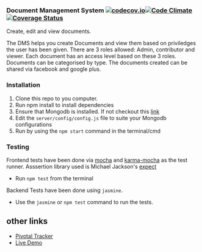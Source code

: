 ### Document Management System [![codecov.io](https://codecov.io/github/bryomckim/DMS-Frontend/coverage.svg?branch=master)](https://codecov.io/github/bryomckim/DMS-Frontend?branch=master)[![Code Climate](https://codeclimate.com/github/bryomckim/DMS-Frontend/badges/gpa.svg)](https://codeclimate.com/github/bryomckim/DMS-Frontend) [![Coverage Status](https://coveralls.io/repos/github/bryomckim/DMS-Frontend/badge.svg?branch=master)](https://coveralls.io/github/bryomckim/DMS-Frontend?branch=master)
Create, edit and view documents.

The DMS helps you create Documents and view them based on priviledges the user has been given. There are 3 roles allowed: Admin, contributor and viewer.
Each document has an access level based on these 3 roles. Documents can be categorised by type.
The documents created can be shared via facebook and google plus.

### Installation
1. Clone this repo to you computer.
2. Run npm install to install dependencies
3. Ensure that Mongodb is installed. If not checkout this [link](https://docs.mongodb.org/manual/installation/)
4. Edit the `server/config/config.js` file to suite your Mongodb configurations
5. Run by using the `npm start` command in  the terminal/cmd

### Testing
Frontend tests have been done via [mocha](https://mochajs.org/) and [karma-mocha](https://github.com/karma-runner/karma-mocha) as the test runner.
Asssertion library used is Michael Jackson's [expect](https://github.com/mjackson/expect)
* Run `npm test` from the terminal

Backend Tests have been done using `jasmine`.
* Use the `jasmine` or `npm test` command to run the tests.

## other links
* [Pivotal Tracker](https://www.pivotaltracker.com/n/projects/1536437)
* [Live Demo](https://dmsapp.herokuapp.com/)

